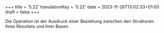 +++
title = '5.22'
translationKey = '5.22'
date = 2023-11-26T13:02:33+01:00
draft = false
+++

Die Operation ist der Ausdruck einer Beziehung zwischen den Strukturen ihres Resultats und ihrer Basen.

